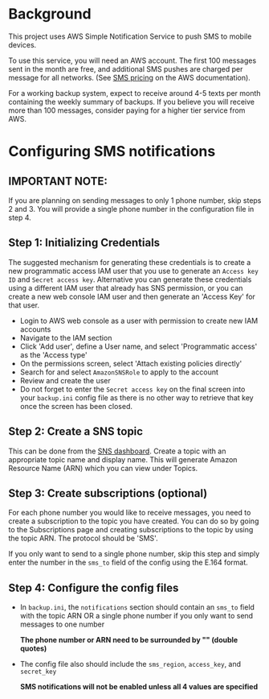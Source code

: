# Background
This project uses AWS Simple Notification Service to push SMS to mobile devices.

To use this service, you will need an AWS account.
The first 100 messages sent in the month are free, and additional SMS pushes
are charged per message for all networks. (See [SMS
pricing](https://aws.amazon.com/sns/sms-pricing/) on the AWS documentation).

For a working backup system, expect to receive around 4-5 texts per month
containing the weekly summary of backups. If you believe you will receive more
than 100 messages, consider paying for a higher tier service from AWS.

# Configuring SMS notifications

## IMPORTANT NOTE:
If you are planning on sending messages to only 1 phone number, skip steps 2
and 3. You will provide a single phone number in the configuration file in
step 4.

## Step 1: Initializing Credentials
The suggested mechanism for generating these credentials is to create a new
programmatic access IAM user that you use to generate an `Access key ID` and
`Secret access key`. Alternative you can generate these credentials using a 
different IAM user that already has SNS permission, or you can create a new web
console IAM user and then generate an 'Access Key' for that user.

- Login to AWS web console as a user with permission to create new IAM accounts
- Navigate to the IAM section
- Click 'Add user', define a User name, and select 'Programmatic access' as the
  'Access type'
- On the permissions screen, select 'Attach existing policies directly'
- Search for and select `AmazonSNSRole` to apply to the account
- Review and create the user
- Do not forget to enter the `Secret access key` on the final screen into your
  `backup.ini` config file as there is no other way to retrieve that key once
  the screen has been closed.

## Step 2: Create a SNS topic
This can be done from the [SNS dashboard](https://console.aws.amazon.com/sns/v2).
Create a topic with an appropriate topic name and display name. This will
generate Amazon Resource Name (ARN) which you can view under Topics.

## Step 3: Create subscriptions (optional)
For each phone number you would like to receive messages, you need to create a
subscription to the topic you have created. You can do so by going to the
Subscriptions page and creating subscriptions to the topic by using the topic
ARN. The protocol should be 'SMS'.

If you only want to send to a single phone number, skip this step and simply 
enter the number in the `sms_to` field of the config using the E.164 format.

## Step 4: Configure the config files
- In `backup.ini`, the `notifications` section should contain an `sms_to` field
  with the topic ARN OR a single phone number if you only want to send messages
  to one number
 
  **The phone number or ARN need to be surrounded by "" (double quotes)**

- The config file also should include the `sms_region`, `access_key`, and 
  `secret_key`
 
  **SMS notifications will not be enabled unless all 4 values are specified**

